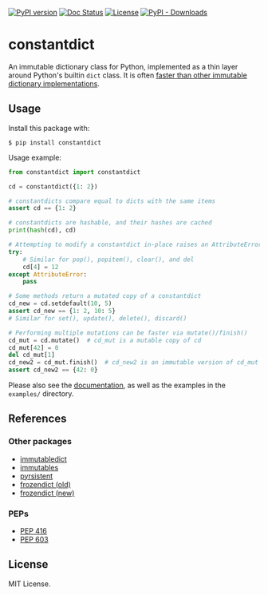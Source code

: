 [![PyPI version](https://badge.fury.io/py/constantdict.svg)](https://badge.fury.io/py/constantdict)
[![Doc Status](https://img.shields.io/github/actions/workflow/status/matthiasdiener/constantdict/doc.yaml?label=docs)](https://matthiasdiener.github.io/constantdict)
[![License](https://img.shields.io/pypi/l/constantdict)](https://github.com/matthiasdiener/constantdict/blob/main/LICENSE)
[![PyPI - Downloads](https://img.shields.io/pypi/dm/constantdict)](https://badge.fury.io/py/constantdict)

# constantdict

An immutable dictionary class for Python, implemented as a thin layer around Python's builtin `dict` class. It is often [faster than other immutable dictionary implementations](https://matthiasdiener.github.io/constantdict/comparison.html).

## Usage

Install this package with:
```
$ pip install constantdict
```

Usage example:
```python
from constantdict import constantdict

cd = constantdict({1: 2})

# constantdicts compare equal to dicts with the same items
assert cd == {1: 2}

# constantdicts are hashable, and their hashes are cached
print(hash(cd), cd)

# Attempting to modify a constantdict in-place raises an AttributeError
try:
    # Similar for pop(), popitem(), clear(), and del
    cd[4] = 12
except AttributeError:
    pass

# Some methods return a mutated copy of a constantdict
cd_new = cd.setdefault(10, 5)
assert cd_new == {1: 2, 10: 5}
# Similar for set(), update(), delete(), discard()

# Performing multiple mutations can be faster via mutate()/finish()
cd_mut = cd.mutate()  # cd_mut is a mutable copy of cd
cd_mut[42] = 0
del cd_mut[1]
cd_new2 = cd_mut.finish()  # cd_new2 is an immutable version of cd_mut
assert cd_new2 == {42: 0}
```

Please also see the [documentation](https://matthiasdiener.github.io/constantdict),
as well as the examples in the `examples/` directory.


## References

### Other packages

- [immutabledict](https://github.com/corenting/immutabledict)
- [immutables](https://github.com/MagicStack/immutables)
- [pyrsistent](https://github.com/tobgu/pyrsistent)
- [frozendict (old)](https://github.com/slezica/python-frozendict)
- [frozendict (new)](https://github.com/Marco-Sulla/python-frozendict)


### PEPs

- [PEP 416](https://www.python.org/dev/peps/pep-0416/)
- [PEP 603](https://www.python.org/dev/peps/pep-0603/)

## License

MIT License.
